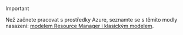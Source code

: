 > [!IMPORTANT]
> Než začnete pracovat s prostředky Azure, seznamte se s těmito modly nasazení: [modelem Resource Manager i klasickým modelem](../articles/azure-resource-manager/resource-manager-deployment-model.md).


<!--HONumber=Feb17_HO2-->



